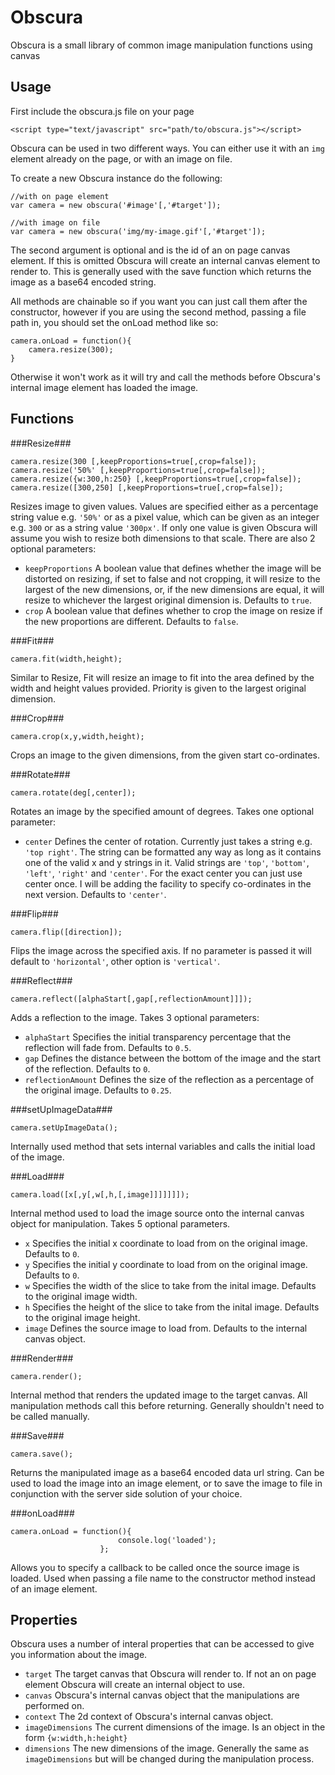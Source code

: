 Obscura
=======

Obscura is a small library of common image manipulation functions using canvas

Usage
-----

First include the obscura.js file on your page

	<script type="text/javascript" src="path/to/obscura.js"></script>

Obscura can be used in two different ways.  You can either use it with an `img` element already on the page, or with an image on file.

To create a new Obscura instance do the following:

	//with on page element
	var camera = new obscura('#image'[,'#target']);

	//with image on file
	var camera = new obscura('img/my-image.gif'[,'#target']);

The second argument is optional and is the id of an on page canvas element.  If this is omitted Obscura will create an internal canvas element to render to.  This is 
generally used with the save function which returns the image as a base64 encoded string.

All methods are chainable so if you want you can just call them after the constructor, however if you are using the second method, passing a file path in, you should
set the onLoad method like so:

	camera.onLoad = function(){
		camera.resize(300);
	}

Otherwise it won't work as it will try and call the methods before Obscura's internal image element has loaded the image.

Functions
---------

###Resize###

	camera.resize(300 [,keepProportions=true[,crop=false]);
	camera.resize('50%' [,keepProportions=true[,crop=false]);
	camera.resize({w:300,h:250} [,keepProportions=true[,crop=false]);
	camera.resize([300,250] [,keepProportions=true[,crop=false]);

Resizes image to given values. Values are specified either as a percentage string value e.g. `'50%'` or as a pixel value, which can be given as an integer e.g. `300` or as a string value `'300px'`. If only one value is given Obscura will 
assume you wish to resize both dimensions to that scale. There are also 2 optional parameters:

- `keepProportions` A boolean value that defines whether the image will be distorted on resizing, if set to false and not cropping, it will resize to the largest of the new dimensions, or, if the new dimensions
are equal, it will resize to whichever the largest original dimension is. Defaults to `true`.
- `crop` A boolean value that defines whether to crop the image on resize if the new proportions are different.  Defaults to `false`.

###Fit###

	camera.fit(width,height);

Similar to Resize, Fit will resize an image to fit into the area defined by the width and height values provided.  Priority is given to the largest original dimension.

###Crop###

	camera.crop(x,y,width,height);

Crops an image to the given dimensions, from the given start co-ordinates.

###Rotate###

	camera.rotate(deg[,center]);

Rotates an image by the specified amount of degrees.  Takes one optional parameter:

- `center` Defines the center of rotation.  Currently just takes a string e.g. `'top right'`.  The string can be formatted any way as long as it contains one of the valid x and y strings in it.  Valid strings are `'top'`, `'bottom'`, `'left'`, `'right'` and `'center'`. 
For the exact center you can just use center once.  I will be adding the facility to specify co-ordinates in the next version. Defaults to `'center'`.

###Flip###

	camera.flip([direction]);

Flips the image across the specified axis.  If no parameter is passed it will default to `'horizontal'`, other option is `'vertical'`.

###Reflect###

	camera.reflect([alphaStart[,gap[,reflectionAmount]]]);
	
Adds a reflection to the image. Takes 3 optional parameters:

- `alphaStart` Specifies the initial transparency percentage that the reflection will fade from. Defaults to `0.5`.
- `gap` Defines the distance between the bottom of the image and the start of the reflection. Defaults to `0`.
- `reflectionAmount` Defines the size of the reflection as a percentage of the original image. Defaults to `0.25`.

###setUpImageData###

	camera.setUpImageData();

Internally used method that sets internal variables and calls the initial load of the image.

###Load###

	camera.load([x[,y[,w[,h,[,image]]]]]]]);

Internal method used to load the image source onto the internal canvas object for manipulation.  Takes 5 optional parameters.

- `x` Specifies the initial x coordinate to load from on the original image.  Defaults to `0`.
- `y` Specifies the initial y coordinate to load from on the original image.  Defaults to `0`.
- `w` Specifies the width of the slice to take from the inital image.  Defaults to the original image width.
- `h` Specifies the height of the slice to take from the inital image.  Defaults to the original image height.
- `image` Defines the source image to load from.  Defaults to the internal canvas object.

###Render###

	camera.render();

Internal method that renders the updated image to the target canvas.  All manipulation methods call this before returning.  Generally shouldn't need to be called manually.

###Save###

	camera.save();

Returns the manipulated image as a base64 encoded data url string.  Can be used to load the image into an image element, or to save the image to file in conjunction with the server side solution of your choice.

###onLoad###

	camera.onLoad = function(){
							console.log('loaded');
						};

Allows you to specify a callback to be called once the source image is loaded.  Used when passing a file name to the constructor method instead of an image element.

Properties
----------

Obscura uses a number of interal properties that can be accessed to give you information about the image.

- `target` The target canvas that Obscura will render to.  If not an on page element Obscura will create an internal object to use.
- `canvas` Obscura's internal canvas object that the manipulations are performed on.
- `context` The 2d context of Obscura's internal canvas object.
- `imageDimensions` The current dimensions of the image.  Is an object in the form `{w:width,h:height}`
- `dimensions` The new dimensions of the image.  Generally the same as `imageDimensions` but will be changed during the manipulation process.
